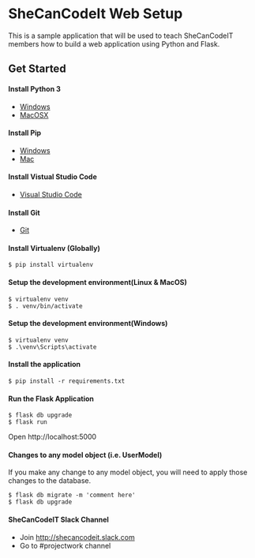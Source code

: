 # SheCanCodeIt Web Setup

This is a sample application that will be used to teach SheCanCodeIT members how to build a web application using Python and Flask.

## Get Started
#### Install Python 3
* [Windows](https://realpython.com/installing-python/#windows)
* [MacOSX](https://realpython.com/installing-python/#macos-mac-os-x)

#### Install Pip
* [Windows](https://www.liquidweb.com/kb/install-pip-windows/)
* [Mac](https://www.shellhacks.com/python-install-pip-mac-ubuntu-centos/)

#### Install Vistual Studio Code
* [Visual Studio Code](https://code.visualstudio.com/)

#### Install Git 
* [Git](https://git-scm.com/book/en/v2/Getting-Started-Installing-Git)

#### Install Virtualenv (Globally)
```
$ pip install virtualenv
```

#### Setup the development environment(Linux & MacOS)
```
$ virtualenv venv
$ . venv/bin/activate
```

#### Setup the development environment(Windows)
```
$ virtualenv venv
$ .\venv\Scripts\activate
```

#### Install the application
```
$ pip install -r requirements.txt
```

#### Run the Flask Application
```
$ flask db upgrade
$ flask run
```

Open http://localhost:5000

#### Changes to any model object (i.e. UserModel)
If you make any change to any model object, you will need to apply those changes to the database. 
```
$ flask db migrate -m 'comment here'
$ flask db upgrade
```

#### SheCanCodeIT Slack Channel
* Join http://shecancodeit.slack.com
* Go to #projectwork channel




